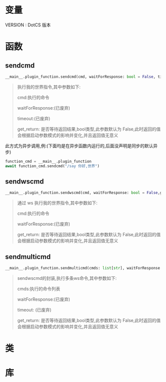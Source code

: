 # 变量
VERSION : DotCS 版本

# 函数

## sendcmd
```python
__main__.plugin_function.sendcmd(cmd, waitForResponse: bool = False, timeout: float | int = 1,get_return:bool=False)
```
> 执行我的世界指令,其中参数如下:
>
> cmd:执行的命令
>
> waitForResponse:(已废弃)
>
> timeout:(已废弃)
>
> get_return: 是否等待返回结果,bool类型,此参数默认为 False,此时返回的值会根据启动参数模式的影响并变化,并且返回值无意义

此方式为异步调用,例:(下面均是在异步函数内运行的,后面没声明是同步的默认异步)
```python
function_cmd = __main__.plugin_function
await function_cmd.sendcmd("/say 你好,世界")
```


## sendwscmd

```python
__main__.plugin_function.sendwscmd(cmd, waitForResponse: bool = False,get_return:bool=False)
```
> 通过 ws 执行我的世界指令,其中参数如下:
>
> cmd:执行的命令
>
> waitForResponse:(已废弃)
> 
> get_return: 是否等待返回结果,bool类型,此参数默认为 False,此时返回的值会根据启动参数模式的影响并变化,并且返回值无意义

## sendmulticmd
```python
__main__.plugin_function.sendmulticmd(cmds: list[str], waitForResponse: bool = False, timeout: float | int = 1,get_return:bool=False)
```
> sendwscmd的封装,执行多条ws命令,其中参数如下:
>
> cmds:执行的命令列表
>
> waitForResponse:(已废弃)
>
> timeout: (已废弃)
> 
> get_return: 是否等待返回结果,bool类型,此参数默认为 False,此时返回的值会根据启动参数模式的影响并变化,并且返回值无意义

# 类


# 库
